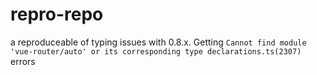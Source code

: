 # repro-repo

a reproduceable of typing issues with 0.8.x. Getting `Cannot find module 'vue-router/auto' or its corresponding type declarations.ts(2307)` errors